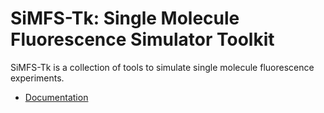 # SiMFS-Tk: Single Molecule Fluorescence Simulator Toolkit

SiMFS-Tk is a collection of tools to simulate single molecule fluorescence experiments.

- [Documentation](https://sponchcafe.github.io/SiMFS-Tk/)

